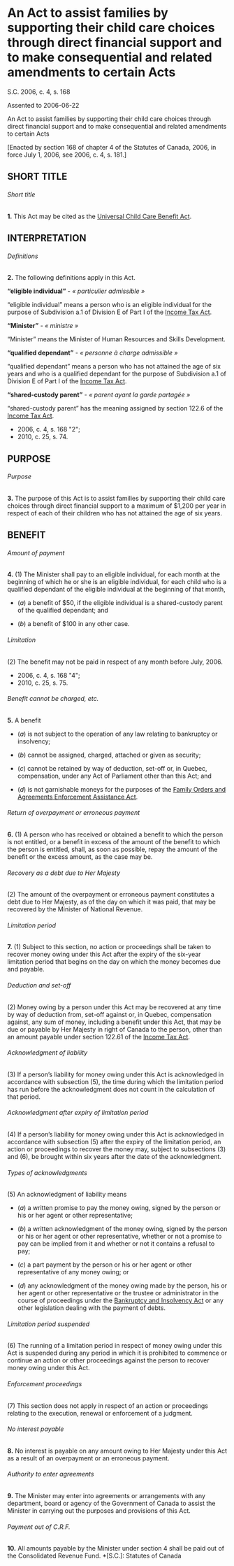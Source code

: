 # An Act to assist families by supporting their child care choices through direct financial support and to make consequential and related amendments to certain Acts

S.C. 2006, c. 4, s. 168

Assented to 2006-06-22

An Act to assist families by supporting their child care choices through direct financial support and to make consequential and related amendments to certain Acts

[Enacted by section 168 of chapter 4 of the Statutes of Canada, 2006, in force July 1, 2006, see 2006, c. 4, s. 181.]

## SHORT TITLE

###### Short title

**1.** This Act may be cited as the [Universal Child Care Benefit Act](/canada/eng/acts/U/U-3.2.md).

## INTERPRETATION

###### Definitions

**2.** The following definitions apply in this Act.

**“eligible individual”** - _« particulier admissible »_

    

“eligible individual” means a person who is an eligible individual for the purpose of Subdivision a.1 of Division E of Part I of the [Income Tax Act](/canada/eng/acts/I/I-3.3.md).

**“Minister”** - _« ministre »_

    

“Minister” means the Minister of Human Resources and Skills Development.

**“qualified dependant”** - _« personne à charge admissible »_

    

“qualified dependant” means a person who has not attained the age of six years and who is a qualified dependant for the purpose of Subdivision a.1 of Division E of Part I of the [Income Tax Act](/canada/eng/acts/I/I-3.3.md).

**“shared-custody parent”** - _« parent ayant la garde partagée »_

    

“shared-custody parent” has the meaning assigned by section 122.6 of the [Income Tax Act](/canada/eng/acts/I/I-3.3.md).

  * 2006, c. 4, s. 168 "2";
  * 2010, c. 25, s. 74.

## PURPOSE

###### Purpose

**3.** The purpose of this Act is to assist families by supporting their child care choices through direct financial support to a maximum of $1,200 per year in respect of each of their children who has not attained the age of six years.

## BENEFIT

###### Amount of payment

**4.** (1) The Minister shall pay to an eligible individual, for each month at the beginning of which he or she is an eligible individual, for each child who is a qualified dependant of the eligible individual at the beginning of that month,

  * (_a_) a benefit of $50, if the eligible individual is a shared-custody parent of the qualified dependant; and

  * (_b_) a benefit of $100 in any other case.

###### Limitation

(2) The benefit may not be paid in respect of any month before July, 2006.

  * 2006, c. 4, s. 168 "4";
  * 2010, c. 25, s. 75.

###### Benefit cannot be charged, etc.

**5.** A benefit

  * (_a_) is not subject to the operation of any law relating to bankruptcy or insolvency;

  * (_b_) cannot be assigned, charged, attached or given as security;

  * (_c_) cannot be retained by way of deduction, set-off or, in Quebec, compensation, under any Act of Parliament other than this Act; and

  * (_d_) is not garnishable moneys for the purposes of the [Family Orders and Agreements Enforcement Assistance Act](/canada/eng/acts/F/F-1.4.md).

###### Return of overpayment or erroneous payment

**6.** (1) A person who has received or obtained a benefit to which the person is not entitled, or a benefit in excess of the amount of the benefit to which the person is entitled, shall, as soon as possible, repay the amount of the benefit or the excess amount, as the case may be.

###### Recovery as a debt due to Her Majesty

(2) The amount of the overpayment or erroneous payment constitutes a debt due to Her Majesty, as of the day on which it was paid, that may be recovered by the Minister of National Revenue.

###### Limitation period

**7.** (1) Subject to this section, no action or proceedings shall be taken to recover money owing under this Act after the expiry of the six-year limitation period that begins on the day on which the money becomes due and payable.

###### Deduction and set-off

(2) Money owing by a person under this Act may be recovered at any time by way of deduction from, set-off against or, in Quebec, compensation against, any sum of money, including a benefit under this Act, that may be due or payable by Her Majesty in right of Canada to the person, other than an amount payable under section 122.61 of the [Income Tax Act](/canada/eng/acts/I/I-3.3.md).

###### Acknowledgment of liability

(3) If a person’s liability for money owing under this Act is acknowledged in accordance with subsection (5), the time during which the limitation period has run before the acknowledgment does not count in the calculation of that period.

###### Acknowledgment after expiry of limitation period

(4) If a person’s liability for money owing under this Act is acknowledged in accordance with subsection (5) after the expiry of the limitation period, an action or proceedings to recover the money may, subject to subsections (3) and (6), be brought within six years after the date of the acknowledgment.

###### Types of acknowledgments

(5) An acknowledgment of liability means

  * (_a_) a written promise to pay the money owing, signed by the person or his or her agent or other representative;

  * (_b_) a written acknowledgment of the money owing, signed by the person or his or her agent or other representative, whether or not a promise to pay can be implied from it and whether or not it contains a refusal to pay;

  * (_c_) a part payment by the person or his or her agent or other representative of any money owing; or

  * (_d_) any acknowledgment of the money owing made by the person, his or her agent or other representative or the trustee or administrator in the course of proceedings under the [Bankruptcy and Insolvency Act](/canada/eng/acts/B/B-3.md) or any other legislation dealing with the payment of debts.

###### Limitation period suspended

(6) The running of a limitation period in respect of money owing under this Act is suspended during any period in which it is prohibited to commence or continue an action or other proceedings against the person to recover money owing under this Act.

###### Enforcement proceedings

(7) This section does not apply in respect of an action or proceedings relating to the execution, renewal or enforcement of a judgment.

###### No interest payable

**8.** No interest is payable on any amount owing to Her Majesty under this Act as a result of an overpayment or an erroneous payment.

###### Authority to enter agreements

**9.** The Minister may enter into agreements or arrangements with any department, board or agency of the Government of Canada to assist the Minister in carrying out the purposes and provisions of this Act.

###### Payment out of C.R.F.

**10.** All amounts payable by the Minister under section 4 shall be paid out of the Consolidated Revenue Fund.
  *[S.C.]: Statutes of Canada
